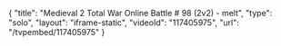 {
    "title": "Medieval 2 Total War Online Battle # 98 (2v2) - melt",
    "type": "solo",
    "layout": "iframe-static",
    "videoId": "117405975",
    "url": "\/tvpembed\/117405975"
}